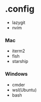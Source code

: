# .config


- lazygit
- nvim 


### Mac
- iterm2
- fish 
- starship 


### Windows 
- cmder 
- wsl(Ubuntu)
- bash

